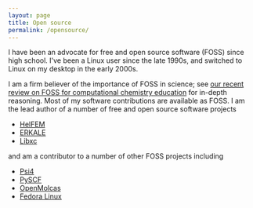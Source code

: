 ```yaml
---
layout: page
title: Open source
permalink: /opensource/
---
```



I have been an advocate for free and open source software (FOSS) since
high school. I've been a Linux user since the late 1990s, and switched
to Linux on my desktop in the early 2000s.

I am a firm believer of the importance of FOSS in science; see [our
recent review on FOSS for computational chemistry
education](https://doi.org/10.1002/wcms.1610) for in-depth reasoning.
Most of my software contributions are available as FOSS. I am the lead
author of a number of free and open source software projects

+ [HelFEM](https://github.com/susilehtola/HelFEM)
+ [ERKALE](https://github.com/susilehtola/ERKALE)
+ [Libxc](https://gitlab.com/libxc/libxc)

and am a contributor to a number of other FOSS projects including

+ [Psi4](https://github.com/psi4/psi4)
+ [PySCF](https://github.com/pyscf/pyscf)
+ [OpenMolcas](https://gitlab.com/Molcas/OpenMolcas)
+ [Fedora Linux](https://fedoraproject.org/)

